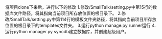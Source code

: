 将项目clone下来后，进行以下的修改
1.修改/SmallTalk/setting.py中第15行的数据库文件路径，将其指向当前项目所存放位置的根目录下。
2.修改/SmallTalk/setting.py中第114行的模板文件夹路径，将其指向当前项目所存放位置的根目录下的templates文件夹。
3.运行python manage.py runner运行
4.运行python manager.py syncdb建立数据库，并创建超级用户。